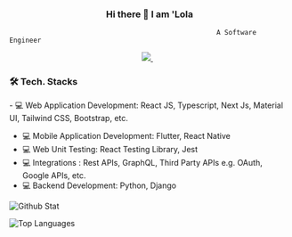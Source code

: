 ### <h3 align='center'>Hi there 👋 I am 'Lola</h3>

                                                        A Software Engineer

<p align='center'><a href="https://www.linkedin.com/in/omolola-olusanya-53ab91191/">
    <img src="https://img.shields.io/badge/linkedin-%230077B5.svg?&style=for-the-badge&logo=linkedin&logoColor=white" />
</a>&nbsp;&nbsp;
</p>


<h3>🛠 Tech. Stacks</h3>

-⁠  ⁠💻 Web Application Development: React JS, Typescript, Next Js, Material UI, Tailwind CSS, Bootstrap, etc.
-  ⁠💻 Mobile Application Development: Flutter, React Native
-  ⁠⁠💻 Web Unit Testing: React Testing Library, Jest
-  💻 Integrations : Rest APIs, GraphQL, Third Party APIs e.g. OAuth, Google APIs, etc.
-  💻 Backend Development: Python, Django



![Github Stat](https://github-stat-fr9z2scnm-omololaolusanyas-projects.vercel.app/api?repo=github-stat&username=OmololaOlusanya&show_icons=true)



![Top Languages](https://github-stat-fr9z2scnm-omololaolusanyas-projects.vercel.app/api/top-langs/?repo=github-stat&username=OmololaOlusanya&layout=compact)
